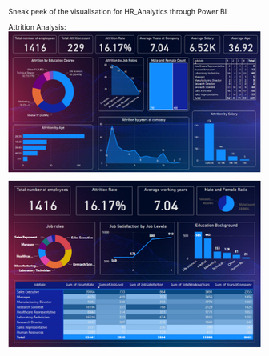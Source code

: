 Sneak peek of the visualisation for HR_Analytics through Power BI

Attrition Analysis:
![Alt text](/HR_Analytics/HR_Analytics_PowerBI_SS2.png?raw=true "HR_Analytics Dashboard2")



![Alt text](/HR_Analytics/HR_Analytics_PowerBI_SS.png?raw=true "HR Analytics Dashboard")


